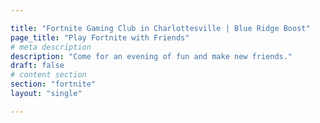 ```yaml
---

title: "Fortnite Gaming Club in Charlottesville | Blue Ridge Boost"
page_title: "Play Fortnite with Friends"
# meta description
description: "Come for an evening of fun and make new friends."
draft: false
# content section
section: "fortnite"
layout: "single"

---
```


<div><script data-cfasync="false" type="text/javascript" src="https://app.ecwid.com/script.js?106136041&data_platform=code"
        charset="utf-8"></script><script type="text/javascript">
        xProductBrowser("views=grid(20,5) list(60) table(60)","categoryView=grid","id=my-store-106136041", 
        "defaultCategoryId=179607097");</script></div>